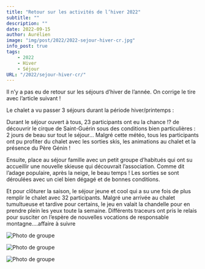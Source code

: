 ```yaml
---
title: "Retour sur les activités de l’hiver 2022"
subtitle: ""
description: ""
date: 2022-09-15
author: Aurélien
image: "img/post/2022/2022-sejour-hiver-cr.jpg"
info_post: true
tags:
    - 2022
    - Hiver
    - Séjour
URL: "/2022/sejour-hiver-cr/"
---
```


Il n’y a pas eu de retour sur les séjours d’hiver de l’année.  On corrige le tire avec l’article suivant !

Le chalet a vu passer 3 séjours durant la période hiver/printemps :

Durant le séjour ouvert à tous, 23 participants ont eu la chance !? de découvrir le cirque de Saint-Guérin sous des conditions bien particulières : 2 jours de beau sur tout le séjour… Malgré cette météo, tous les participants ont pu profiter du chalet avec les sorties skis, les animations au chalet et la présence du Père Génin !

Ensuite, place au séjour famille avec un petit groupe d’habitués qui ont su accueillir une nouvelle skieuse qui découvrait l’association. Comme dit l’adage populaire, après la neige, le beau temps !  Les sorties se sont déroulées avec un ciel bien dégagé et de bonnes conditions. 

Et pour clôturer la saison, le séjour jeune et cool qui a su une fois de plus remplir le chalet avec 32 participants. Malgré une arrivée au chalet tumultueuse et tardive pour certains, le jeu en valait la chandelle pour en prendre plein les yeux toute la semaine. Différents traceurs ont pris le relais pour susciter on l’espère de nouvelles vocations de responsable montagne….affaire à suivre


![Photo de groupe](/nouveau-site/img/post/2022/2022-sejour-hiver-cr_1.jpg)

![Photo de groupe](/nouveau-site/img/post/2022/2022-sejour-hiver-cr_2.jpg)

![Photo de groupe](/nouveau-site/img/post/2022/2022-sejour-hiver-cr_3.jpg)

